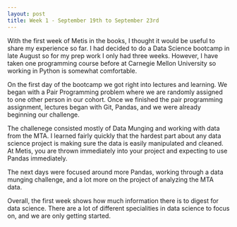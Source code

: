 ```yaml
---
layout: post
title: Week 1 - September 19th to September 23rd
---
```


With the first week of Metis in the books, I thought it would be useful to share my experience so far. I had decided to do a Data Science bootcamp in late August so for my prep work I only had three weeks. However, I have taken one programming course before at Carnegie Mellon University so working in Python is somewhat comfortable. 

On the first day of the bootcamp we got right into lectures and learning. We began with a Pair Programming problem where we are randomly assigned to one other person in our cohort. Once we finished the pair programming assignment, lectures began with Git, Pandas, and we were already beginning our challenge. 

The challenege consisted mostly of Data Munging and working with data from the MTA. I learned fairly quickly that the hardest part about any data science project is making sure the data is easily manipulated and cleaned. At Metis, you are thrown immediately into your project and expecting to use Pandas immediately. 

The next days were focused around more Pandas, working through a data munging challenge, and a lot more on the project of analyzing the MTA data. 

Overall, the first week shows how much information there is to digest for data science. There are a lot of different specialities in data science to focus on, and we are only getting started. 



